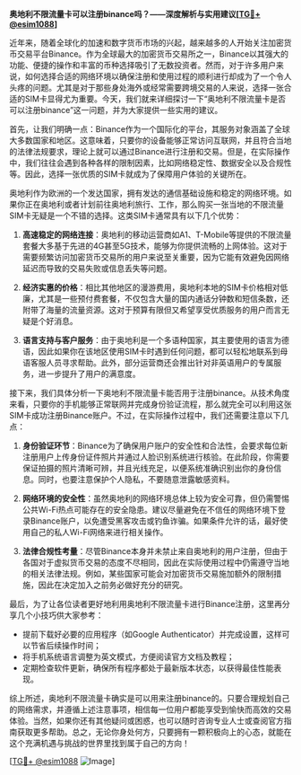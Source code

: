 **奥地利不限流量卡可以注册binance吗？——深度解析与实用建议[[TG💪+ @esim1088](https://t.me/s/esim1088)]**

近年来，随着全球化的加速和数字货币市场的兴起，越来越多的人开始关注加密货币交易平台Binance。作为全球最大的加密货币交易所之一，Binance以其强大的功能、便捷的操作和丰富的币种选择吸引了无数投资者。然而，对于许多用户来说，如何选择合适的网络环境以确保注册和使用过程的顺利进行却成为了一个令人头疼的问题。尤其是对于那些身处海外或经常需要跨境交易的人来说，选择一张合适的SIM卡显得尤为重要。今天，我们就来详细探讨一下“奥地利不限流量卡是否可以注册binance”这一问题，并为大家提供一些实用的建议。

首先，让我们明确一点：Binance作为一个国际化的平台，其服务对象涵盖了全球大多数国家和地区。这意味着，只要你的设备能够正常访问互联网，并且符合当地的法律法规要求，理论上就可以通过Binance进行注册和交易。但是，在实际操作中，我们往往会遇到各种各样的限制因素，比如网络稳定性、数据安全以及合规性等。因此，选择一张优质的SIM卡就成为了保障用户体验的关键所在。

奥地利作为欧洲的一个发达国家，拥有发达的通信基础设施和稳定的网络环境。如果你正在奥地利或者计划前往奥地利旅行、工作，那么购买一张当地的不限流量SIM卡无疑是一个不错的选择。这类SIM卡通常具有以下几个优势：

1. **高速稳定的网络连接**：奥地利的移动运营商如A1、T-Mobile等提供的不限流量套餐大多基于先进的4G甚至5G技术，能够为你提供流畅的上网体验。这对于需要频繁访问加密货币交易所的用户来说至关重要，因为它能有效避免因网络延迟而导致的交易失败或信息丢失等问题。
   
2. **经济实惠的价格**：相比其他地区的漫游费用，奥地利本地的SIM卡价格相对低廉，尤其是一些预付费套餐，不仅包含大量的国内通话分钟数和短信条数，还附带了海量的流量资源。这对于预算有限但又希望享受优质服务的用户而言无疑是个好消息。

3. **语言支持与客户服务**：由于奥地利是一个多语种国家，其主要使用的语言为德语，因此如果你在该地区使用SIM卡时遇到任何问题，都可以轻松地联系到母语客服人员寻求帮助。此外，部分运营商还会推出针对非英语用户的专属服务，进一步提升了用户的满意度。

接下来，我们具体分析一下奥地利不限流量卡能否用于注册binance。从技术角度来看，只要你的手机能够正常联网并完成身份验证流程，那么就完全可以利用这张SIM卡成功注册Binance账户。不过，在实际操作过程中，我们还需要注意以下几点：

1. **身份验证环节**：Binance为了确保用户账户的安全性和合法性，会要求每位新注册用户上传身份证件照片并通过人脸识别系统进行核验。在此阶段，你需要保证拍摄的照片清晰可辨，并且光线充足，以便系统准确识别出你的身份信息。同时，也要注意保护个人隐私，不要随意泄露敏感资料。

2. **网络环境的安全性**：虽然奥地利的网络环境总体上较为安全可靠，但仍需警惕公共Wi-Fi热点可能存在的安全隐患。建议尽量避免在不信任的网络环境下登录Binance账户，以免遭受黑客攻击或钓鱼诈骗。如果条件允许的话，最好使用自己的私人Wi-Fi网络来进行相关操作。

3. **法律合规性考量**：尽管Binance本身并未禁止来自奥地利的用户注册，但由于各国对于虚拟货币交易的态度不尽相同，因此在实际使用过程中仍需遵守当地的相关法律法规。例如，某些国家可能会对加密货币交易施加额外的限制措施，因此在决定加入之前务必做好充分的研究。

最后，为了让各位读者更好地利用奥地利不限流量卡进行Binance注册，这里再分享几个小技巧供大家参考：

- 提前下载好必要的应用程序（如Google Authenticator）并完成设置，这样可以节省后续操作时间；
- 将手机系统语言调整为英文模式，方便阅读官方文档及教程；
- 定期检查软件更新，确保所有程序都处于最新版本状态，以获得最佳性能表现。

综上所述，奥地利不限流量卡确实是可以用来注册binance的。只要合理规划自己的网络需求，并遵循上述注意事项，相信每一位用户都能享受到愉快而高效的交易体验。当然，如果你还有其他疑问或困惑，也可以随时咨询专业人士或查阅官方指南获取更多帮助。总之，无论你身处何方，只要拥有一颗积极向上的心态，就能在这个充满机遇与挑战的世界里找到属于自己的方向！

[[TG💪+ @esim1088](https://t.me/s/esim1088) ![Image](https://i.postimg.cc/4NQfJmqS/Snipaste-2025-05-13-00-14-12.png)]
